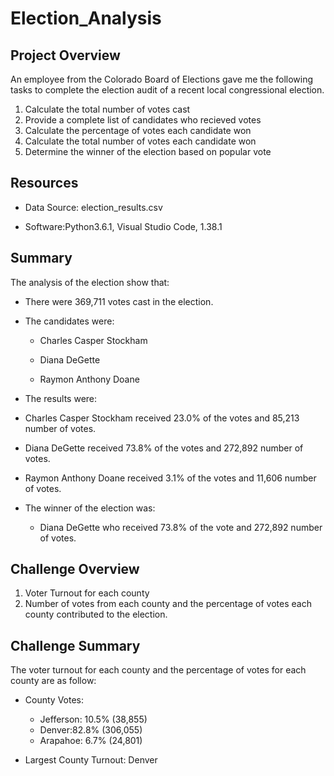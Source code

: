 # Election_Analysis

## Project Overview
An employee from the Colorado Board of Elections gave me the following tasks to complete the election audit of a recent local congressional election.

1. Calculate the total number of votes cast
2. Provide a complete list of candidates who recieved votes
3. Calculate the percentage of votes each candidate won
4. Calculate the total number of votes each candidate won
5. Determine the winner of the election based on popular vote

## Resources
- Data Source: election_results.csv

- Software:Python3.6.1, Visual Studio Code, 1.38.1

## Summary

The analysis of the election show that:

- There were 369,711 votes cast in the election.

- The candidates were:

  - Charles Casper Stockham
  
  - Diana DeGette
  
  - Raymon Anthony Doane
  
 - The results were:
 
  - Charles Casper Stockham received 23.0% of the votes and 85,213 number of votes.
  
  - Diana DeGette received 73.8% of the votes and 272,892 number of votes.
  
  - Raymon Anthony Doane received 3.1% of the votes and 11,606 number of votes.

- The winner of the election was:

   - Diana DeGette who received 73.8% of the vote and 272,892 number of votes.
  
## Challenge Overview
1. Voter Turnout for each county
2. Number of votes from each county and the percentage of votes each county contributed to the election.


## Challenge Summary
The voter turnout for each county and the percentage of votes for each county are as follow:

- County Votes:
  - Jefferson: 10.5% (38,855)
  - Denver:82.8% (306,055)
  - Arapahoe: 6.7% (24,801)
  
- Largest County Turnout: Denver
